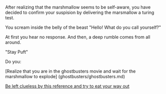After realizing that the marshmallow seems to be self-aware, you have decided to confirm your suspision by delivering the marsmallow a turing test. 

You scream inside the belly of the beast "Hello! What do you call yourself?"

At first you hear no response. And then, a deep rumble comes from all around. 

"Stay Puft" 

Do you:

[Realize that you are in the ghostbusters movie and wait for the marshmallow to explode] (ghostbusters/ghostbusters.md)

[Be left clueless by this reference and try to eat your way out](eat/eat.md)
